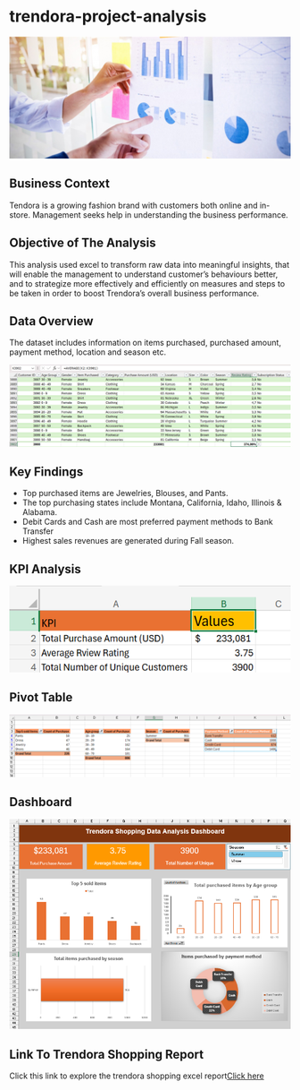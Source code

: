 # trendora-project-analysis
![header-trendora](header-trendora.png)

## Business Context
Tendora is a growing fashion brand with customers both online and in-store. Management seeks help in understanding the business performance.

## Objective of The Analysis
This analysis used excel to transform raw data into meaningful insights, that will enable the management to understand customer’s behaviours better, and to strategize more effectively and efficiently on measures and steps to be taken in order to boost Trendora’s overall business performance.

## Data Overview
The dataset includes information on items purchased, purchased amount, payment method, location and season etc.

![trendora-data-screenshot](trendora-data-screenshot.png)

## Key Findings
- Top purchased items are Jewelries, Blouses, and Pants.
- The top purchasing states include Montana, California, Idaho, Illinois & Alabama.
- Debit Cards and Cash are most preferred payment methods to Bank Transfer                  
- Highest sales revenues are generated during Fall season.

## KPI Analysis
![trendora-kpi-png](trendora-kpi-png.png)

## Pivot Table
![trendora-pivot-table](trendora-pivot-table.png)

## Dashboard
![trendora-dashboard-screenshot](trendora-dashboard-screenshot.png)

## Link To Trendora Shopping Report
Click this link to explore the trendora shopping excel report[Click here](https://1drv.ms/x/c/9041d4409b5e9228/EWNgNrtRycdNs9Zwul8coDsBBUbX01eWafBqTZVYoVStfw?e=EGVNop)













